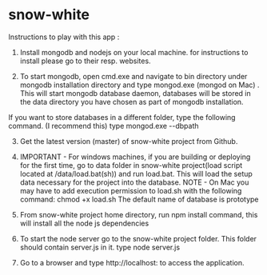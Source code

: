 # snow-white

Instructions to play with this app :

1) Install mongodb and nodejs on your local machine. for instructions to install please go to their resp. websites.

2) To start mongodb, open cmd.exe and navigate to bin directory under mongodb installation directory and type mongod.exe (mongod on Mac) . This will start mongodb database daemon, databases will be stored in the data directory you have chosen as part of mongodb installation.

If you want to store databases in a different folder, type the following command. (I recommend this)
type  mongod.exe --dbpath <path to the data folder>

3) Get the latest version (master) of snow-white project from Github.

4) IMPORTANT - For windows machines, if you are building or deploying for the first time, go to data folder in snow-white project(load script  located at /data/load.bat(sh)) and run load.bat. This will load the setup data necessary for the project into the database.
    NOTE - On Mac you may have to add execution permission to load.sh with the following command: chmod +x load.sh
    The default name of database is prototype
    
5) From snow-white project home directory, run npm install command, this will install all the node js dependencies

6) To start the node server go to the snow-white project folder. This folder should contain server.js in it.
type node server.js <port number>

7) Go to a browser and type http://localhost:<port number> to access the application.